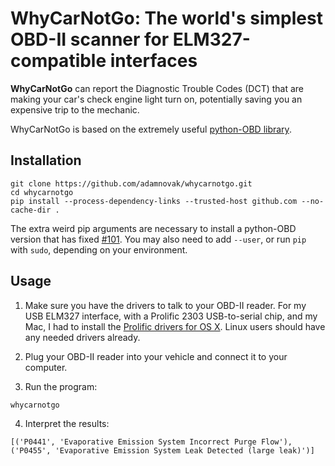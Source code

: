 # WhyCarNotGo: The world's simplest OBD-II scanner for ELM327-compatible interfaces

**WhyCarNotGo** can report the Diagnostic Trouble Codes (DCT) that are making your car's check engine light turn on, potentially saving you an expensive trip to the mechanic.

WhyCarNotGo is based on the extremely useful [python-OBD library](https://github.com/brendan-w/python-OBD).

## Installation

```
git clone https://github.com/adamnovak/whycarnotgo.git
cd whycarnotgo
pip install --process-dependency-links --trusted-host github.com --no-cache-dir .
```

The extra weird pip arguments are necessary to install a python-OBD version that has fixed [#101](https://github.com/brendan-w/python-OBD/issues/101). You may also need to add `--user`, or run `pip` with `sudo`, depending on your environment.

## Usage

1. Make sure you have the drivers to talk to your OBD-II reader. For my USB ELM327 interface, with a Prolific 2303 USB-to-serial chip, and my Mac, I had to install the [Prolific drivers for OS X](http://www.prolific.com.tw/us/showproduct.aspx?p_id=229&pcid=41). Linux users should have any needed drivers already.

2. Plug your OBD-II reader into your vehicle and connect it to your computer.

3. Run the program:

```
whycarnotgo
```

4. Interpret the results:

```
[('P0441', 'Evaporative Emission System Incorrect Purge Flow'), ('P0455', 'Evaporative Emission System Leak Detected (large leak)')]
```

